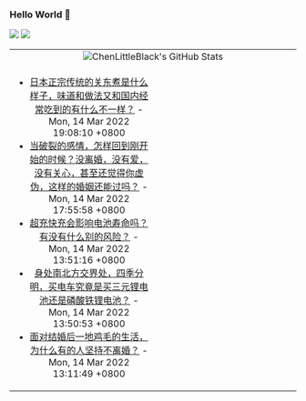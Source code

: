 ### Hello World 👋

[![](https://img.shields.io/badge/@ChenLittleBlack-1a6c81?style=flat&logo=java&logoColor=1a6c81&label=Java&colorA=ffffff)](https://www.java.com/)
[![](https://img.shields.io/badge/@ChenLittleBlack-41b883?style=flat&logo=vuedotjs&logoColor=41b883&label=Vue&colorA=ffffff)](https://cn.vuejs.org/)

<table>
<tr>
<td colspan="2" style="text-align: center;">
<img alt="ChenLittleBlack's GitHub Stats" src="https://github-readme-stats.vercel.app/api?username=ChenLittleBlack&show_icons=true&icon_color=CE1D2D&text_color=718096&bg_color=ffffff&hide_title=true" />
</td>
</tr>
<tr>
<td align="center" valign="middle">

<!-- START_SECTION:blog -->
* <a href='http://www.zhihu.com/question/21856189/answer/2385012314?utm_campaign=rss&utm_medium=rss&utm_source=rss&utm_content=title' target='_blank'>日本正宗传统的关东煮是什么样子，味道和做法又和国内经常吃到的有什么不一样？</a> - Mon, 14 Mar 2022 19:08:10 +0800
* <a href='http://www.zhihu.com/question/521522490/answer/2386100642?utm_campaign=rss&utm_medium=rss&utm_source=rss&utm_content=title' target='_blank'>当破裂的感情，怎样回到刚开始的时候？没离婚，没有爱，没有关心，甚至还觉得你虚伪，这样的婚姻还能过吗？</a> - Mon, 14 Mar 2022 17:55:58 +0800
* <a href='http://www.zhihu.com/question/520431913/answer/2388493243?utm_campaign=rss&utm_medium=rss&utm_source=rss&utm_content=title' target='_blank'>超充快充会影响电池寿命吗？有没有什么别的风险？</a> - Mon, 14 Mar 2022 13:51:16 +0800
* <a href='http://www.zhihu.com/question/520427647/answer/2388513047?utm_campaign=rss&utm_medium=rss&utm_source=rss&utm_content=title' target='_blank'>身处南北方交界处，四季分明，买电车究竟是买三元锂电池还是磷酸铁锂电池？</a> - Mon, 14 Mar 2022 13:50:53 +0800
* <a href='http://www.zhihu.com/question/515143415/answer/2387531876?utm_campaign=rss&utm_medium=rss&utm_source=rss&utm_content=title' target='_blank'>面对结婚后一地鸡毛的生活，为什么有的人坚持不离婚？</a> - Mon, 14 Mar 2022 13:11:49 +0800
<!-- END_SECTION:blog -->

</td>
<td valign="middle" width="50%">

<!-- START_SECTION:douban -->

<!-- END_SECTION:douban -->

</td>
</tr>
</table>
